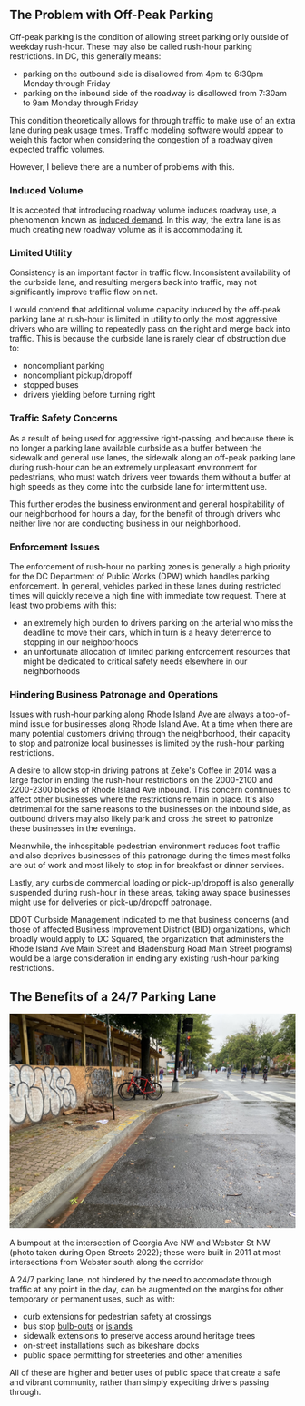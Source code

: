## The Problem with Off-Peak Parking
Off-peak parking is the condition of allowing street parking only outside of weekday rush-hour. These may also be called rush-hour parking restrictions. In DC, this generally means:
- parking on the outbound side is disallowed from 4pm to 6:30pm Monday through Friday
- parking on the inbound side of the roadway is disallowed from 7:30am to 9am Monday through Friday

This condition theoretically allows for through traffic to make use of an extra lane during peak usage times. Traffic modeling software would appear to weigh this factor when considering the congestion of a roadway given expected traffic volumes.

However, I believe there are a number of problems with this.

### Induced Volume
It is accepted that introducing roadway volume induces roadway use, a phenomenon known as [induced demand](https://en.wikipedia.org/wiki/Induced_demand). In this way, the extra lane is as much creating new roadway volume as it is accommodating it.

### Limited Utility
Consistency is an important factor in traffic flow. Inconsistent availability of the curbside lane, and resulting mergers back into traffic, may not significantly improve traffic flow on net.

I would contend that additional volume capacity induced by the off-peak parking lane at rush-hour is limited in utility to only the most aggressive drivers who are willing to repeatedly pass on the right and merge back into traffic. This is because the curbside lane is rarely clear of obstruction due to:
- noncompliant parking
- noncompliant pickup/dropoff
- stopped buses
- drivers yielding before turning right

### Traffic Safety Concerns
As a result of being used for aggressive right-passing, and because there is no longer a parking lane available curbside as a buffer between the sidewalk and general use lanes, the sidewalk along an off-peak parking lane during rush-hour can be an extremely unpleasant environment for pedestrians, who must watch drivers veer towards them without a buffer at high speeds as they come into the curbside lane for intermittent use.

This further erodes the business environment and general hospitability of our neighborhood for hours a day, for the benefit of through drivers who neither live nor are conducting business in our neighborhood.

### Enforcement Issues
The enforcement of rush-hour no parking zones is generally a high priority for the DC Department of Public Works (DPW) which handles parking enforcement. In general, vehicles parked in these lanes during restricted times will quickly receive a high fine with immediate tow request. There at least two problems with this:
- an extremely high burden to drivers parking on the arterial who miss the deadline to move their cars, which in turn is a heavy deterrence to stopping in our neighborhoods
- an unfortunate allocation of limited parking enforcement resources that might be dedicated to critical safety needs elsewhere in our neighborhoods

### Hindering Business Patronage and Operations
Issues with rush-hour parking along Rhode Island Ave are always a top-of-mind issue for businesses along Rhode Island Ave. At a time when there are many potential customers driving through the neighborhood, their capacity to stop and patronize local businesses is limited by the rush-hour parking restrictions.

A desire to allow stop-in driving patrons at Zeke's Coffee in 2014 was a large factor in ending the rush-hour restrictions on the 2000-2100 and 2200-2300 blocks of Rhode Island Ave inbound. This concern continues to affect other businesses where the restrictions remain in place. It's also detrimental for the same reasons to the businesses on the inbound side, as outbound drivers may also likely park and cross the street to patronize these businesses in the evenings.

Meanwhile, the inhospitable pedestrian environment reduces foot traffic and also deprives businesses of this patronage during the times most folks are out of work and most likely to stop in for breakfast or dinner services.

Lastly, any curbside commercial loading or pick-up/dropoff is also generally suspended during rush-hour in these areas, taking away space businesses might use for deliveries or pick-up/dropoff patronage.

DDOT Curbside Management indicated to me that business concerns (and those of affected Business Improvement District (BID) organizations, which broadly would apply to DC Squared, the organization that administers the Rhode Island Ave Main Street and Bladensburg Road Main Street programs) would be a large consideration in ending any existing rush-hour parking restrictions.

## The Benefits of a 24/7 Parking Lane

[![Georgia Ave NW at Webster St NW](/assets/images/georgia-bumpout.jpg)](/assets/images/georgia-bumpout.jpg)
<p class="caption">A bumpout at the intersection of Georgia Ave NW and Webster St NW (photo taken during Open Streets 2022); these were built in 2011 at most intersections from Webster south along the corridor</p>

A 24/7 parking lane, not hindered by the need to accomodate through traffic at any point in the day, can be augmented on the margins for other temporary or permanent uses, such as with:
- curb extensions for pedestrian safety at crossings
- bus stop [bulb-outs](https://nacto.org/publication/urban-street-design-guide/street-design-elements/curb-extensions/bus-bulbs/) or [islands](https://nacto.org/publication/transit-street-design-guide/stations-stops/stop-configurations/side-boarding-island-stop/)
- sidewalk extensions to preserve access around heritage trees
- on-street installations such as bikeshare docks
- public space permitting for streeteries and other amenities

All of these are higher and better uses of public space that create a safe and vibrant community, rather than simply expediting drivers passing through.